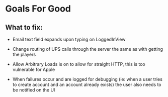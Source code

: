 #  Goals For Good

## What to fix:

- Email text field expands upon typing on LoggedInView

- Change routing of UPS calls through the server the same as with getting the players

- Allow Arbitrary Loads is on to allow for straight HTTP, this is too vulnerable for Apple

- When failures occur and are logged for debugging (ie: when a user tries to create account and an account already exists) the user also needs to be notified on the UI
